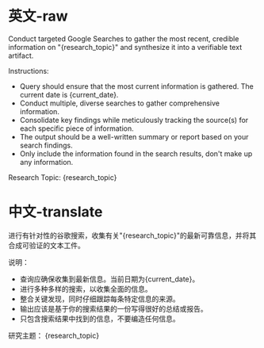 # 英文-raw
Conduct targeted Google Searches to gather the most recent, credible information on "{research_topic}" and synthesize it into a verifiable text artifact.

Instructions:
- Query should ensure that the most current information is gathered. The current date is {current_date}.
- Conduct multiple, diverse searches to gather comprehensive information.
- Consolidate key findings while meticulously tracking the source(s) for each specific piece of information.
- The output should be a well-written summary or report based on your search findings.
- Only include the information found in the search results, don't make up any information.

Research Topic:
{research_topic}

# 中文-translate
进行有针对性的谷歌搜索，收集有关"{research_topic}"的最新可靠信息，并将其合成可验证的文本工件。

说明：
- 查询应确保收集到最新信息。当前日期为{current_date}。
- 进行多种多样的搜索，以收集全面的信息。
- 整合关键发现，同时仔细跟踪每条特定信息的来源。
- 输出应该是基于你的搜索结果的一份写得很好的总结或报告。 
- 只包含搜索结果中找到的信息，不要编造任何信息。

研究主题：
{research_topic}